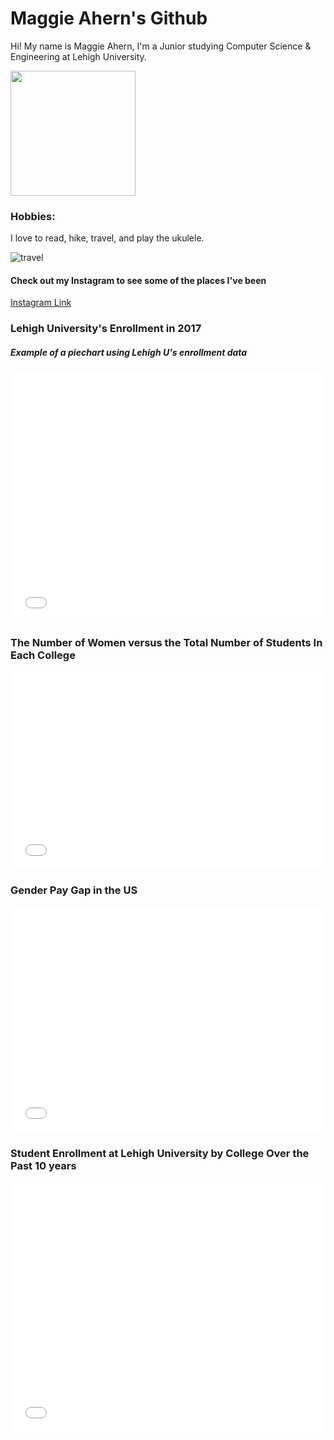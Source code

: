 # Maggie Ahern's Github

Hi! My name is Maggie Ahern, I'm a Junior studying Computer Science & Engineering at Lehigh University. 

<img src="https://scontent.fagc2-1.fna.fbcdn.net/v/t1.0-9/21751992_1455987364493148_1744029607379525427_n.jpg?_nc_cat=0&oh=b3c5d495fb32f81ef1846e699619671e&oe=5C2E52DD" width="200" height="200" />

### Hobbies:
I love to read, hike, travel, and play the ukulele.

![travel](https://www.travel-holiday.net/wp-content/uploads/2014/03/Travel-Cheap-768x330.jpg)

#### Check out my Instagram to see some of the places I've been
[Instagram Link](https://www.instagram.com/follow_the_horizon)

### Lehigh University's Enrollment in 2017
##### Example of a piechart using Lehigh U's enrollment data


<iframe id="datawrapper-chart-grVk9" src="//datawrapper.dwcdn.net/grVk9/1/" scrolling="no" frameborder="0" allowtransparency="true" style="width: 0; min-width: 100% !important;" height="400"></iframe><script type="text/javascript">if("undefined"==typeof window.datawrapper)window.datawrapper={};window.datawrapper["grVk9"]={},window.datawrapper["grVk9"].embedDeltas={"100":577,"200":459,"300":442,"400":400,"500":400,"700":383,"800":383,"900":383,"1000":383},window.datawrapper["grVk9"].iframe=document.getElementById("datawrapper-chart-grVk9"),window.datawrapper["grVk9"].iframe.style.height=window.datawrapper["grVk9"].embedDeltas[Math.min(1e3,Math.max(100*Math.floor(window.datawrapper["grVk9"].iframe.offsetWidth/100),100))]+"px",window.addEventListener("message",function(a){if("undefined"!=typeof a.data["datawrapper-height"])for(var b in a.data["datawrapper-height"])if("grVk9"==b)window.datawrapper["grVk9"].iframe.style.height=a.data["datawrapper-height"][b]+"px"});</script>


### The Number of Women versus the Total Number of Students In Each College

<iframe id="datawrapper-chart-lYV75" src="//datawrapper.dwcdn.net/lYV75/1/" scrolling="no" frameborder="0" allowtransparency="true" style="width: 0; min-width: 100% !important;" height="316"></iframe><script type="text/javascript">if("undefined"==typeof window.datawrapper)window.datawrapper={};window.datawrapper["lYV75"]={},window.datawrapper["lYV75"].embedDeltas={"100":602,"200":400,"300":358,"400":341,"500":316,"700":316,"800":299,"900":299,"1000":299},window.datawrapper["lYV75"].iframe=document.getElementById("datawrapper-chart-lYV75"),window.datawrapper["lYV75"].iframe.style.height=window.datawrapper["lYV75"].embedDeltas[Math.min(1e3,Math.max(100*Math.floor(window.datawrapper["lYV75"].iframe.offsetWidth/100),100))]+"px",window.addEventListener("message",function(a){if("undefined"!=typeof a.data["datawrapper-height"])for(var b in a.data["datawrapper-height"])if("lYV75"==b)window.datawrapper["lYV75"].iframe.style.height=a.data["datawrapper-height"][b]+"px"});</script>

### Gender Pay Gap in the US

<iframe id="datawrapper-chart-lHgIw" src="//datawrapper.dwcdn.net/lHgIw/1/" scrolling="no" frameborder="0" allowtransparency="true" style="width: 0; min-width: 100% !important;" height="362"></iframe><script type="text/javascript">if("undefined"==typeof window.datawrapper)window.datawrapper={};window.datawrapper["lHgIw"]={},window.datawrapper["lHgIw"].embedDeltas={"100":530,"200":446,"300":404,"400":404,"500":362,"700":362,"800":362,"900":362,"1000":362},window.datawrapper["lHgIw"].iframe=document.getElementById("datawrapper-chart-lHgIw"),window.datawrapper["lHgIw"].iframe.style.height=window.datawrapper["lHgIw"].embedDeltas[Math.min(1e3,Math.max(100*Math.floor(window.datawrapper["lHgIw"].iframe.offsetWidth/100),100))]+"px",window.addEventListener("message",function(a){if("undefined"!=typeof a.data["datawrapper-height"])for(var b in a.data["datawrapper-height"])if("lHgIw"==b)window.datawrapper["lHgIw"].iframe.style.height=a.data["datawrapper-height"][b]+"px"});</script>

### Student Enrollment at Lehigh University by College Over the Past 10 years

<iframe id="datawrapper-chart-LMb36" src="//datawrapper.dwcdn.net/LMb36/2/" scrolling="no" frameborder="0" allowtransparency="true" style="width: 0; min-width: 100% !important;" height="400"></iframe><script type="text/javascript">if("undefined"==typeof window.datawrapper)window.datawrapper={};window.datawrapper["LMb36"]={},window.datawrapper["LMb36"].embedDeltas={"100":660,"200":509,"300":442,"400":442,"500":425,"700":400,"800":400,"900":400,"1000":400},window.datawrapper["LMb36"].iframe=document.getElementById("datawrapper-chart-LMb36"),window.datawrapper["LMb36"].iframe.style.height=window.datawrapper["LMb36"].embedDeltas[Math.min(1e3,Math.max(100*Math.floor(window.datawrapper["LMb36"].iframe.offsetWidth/100),100))]+"px",window.addEventListener("message",function(a){if("undefined"!=typeof a.data["datawrapper-height"])for(var b in a.data["datawrapper-height"])if("LMb36"==b)window.datawrapper["LMb36"].iframe.style.height=a.data["datawrapper-height"][b]+"px"});</script>
